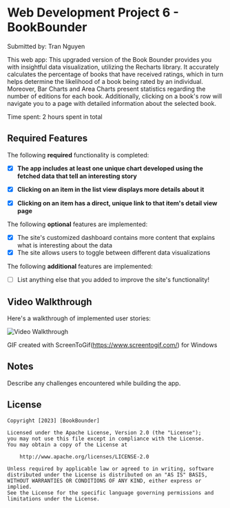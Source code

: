 # Web Development Project 6 - BookBounder

Submitted by: Tran Nguyen

This web app: This upgraded version of the Book Bounder provides you with insightful data visualization, utilizing the Recharts library. It accurately calculates the percentage of books that have received ratings, which in turn helps determine the likelihood of a book being rated by an individual. Moreover, Bar Charts and Area Charts present statistics regarding the number of editions for each book. Additionally, clicking on a book's row will navigate you to a page with detailed information about the selected book.

Time spent: 2 hours spent in total

## Required Features

The following **required** functionality is completed:

- [x] **The app includes at least one unique chart developed using the fetched data that tell an interesting story**
- [x] **Clicking on an item in the list view displays more details about it**
- [x] **Clicking on an item has a direct, unique link to that item's detail view page**


The following **optional** features are implemented:

- [x] The site's customized dashboard contains more content that explains what is interesting about the data
- [x] The site allows users to toggle between different data visualizations

The following **additional** features are implemented:

* [ ] List anything else that you added to improve the site's functionality!

## Video Walkthrough

Here's a walkthrough of implemented user stories:

<img src='https://github.com/nhokboylun/BookBounder-enhancement/blob/main/project6.gif' title='Video Walkthrough' width='' alt='Video Walkthrough' />

<!-- Replace this with whatever GIF tool you used! -->
GIF created with ScreenToGif(https://www.screentogif.com/) for Windows
<!-- Recommended tools:
[Kap](https://getkap.co/) for macOS
[ScreenToGif](https://www.screentogif.com/) for Windows
[peek](https://github.com/phw/peek) for Linux. -->

## Notes

Describe any challenges encountered while building the app.

## License

    Copyright [2023] [BookBounder]

    Licensed under the Apache License, Version 2.0 (the "License");
    you may not use this file except in compliance with the License.
    You may obtain a copy of the License at

        http://www.apache.org/licenses/LICENSE-2.0

    Unless required by applicable law or agreed to in writing, software
    distributed under the License is distributed on an "AS IS" BASIS,
    WITHOUT WARRANTIES OR CONDITIONS OF ANY KIND, either express or implied.
    See the License for the specific language governing permissions and
    limitations under the License.
